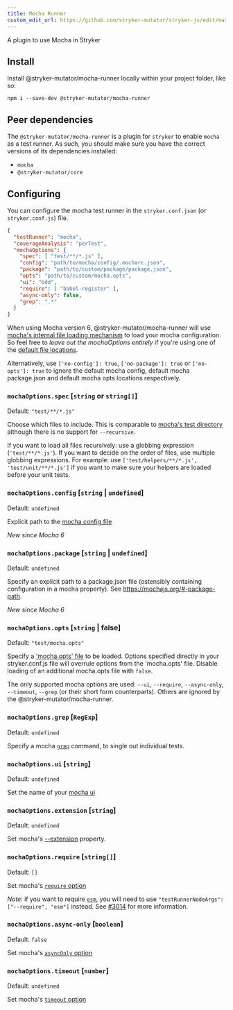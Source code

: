 ```yaml
---
title: Mocha Runner
custom_edit_url: https://github.com/stryker-mutator/stryker-js/edit/master/docs/mocha-runner.md
---
```


A plugin to use Mocha in Stryker

## Install

Install @stryker-mutator/mocha-runner locally within your project folder, like so:

```shell
npm i --save-dev @stryker-mutator/mocha-runner
```

## Peer dependencies

The `@stryker-mutator/mocha-runner` is a plugin for `stryker` to enable `mocha` as a test runner.
As such, you should make sure you have the correct versions of its dependencies installed:

* `mocha`
* `@stryker-mutator/core`

## Configuring

You can configure the mocha test runner in the `stryker.conf.json` (or `stryker.conf.js`) file.

```json
{
  "testRunner": "mocha",
  "coverageAnalysis": "perTest",
  "mochaOptions": {
    "spec": [ "test/**/*.js" ],
    "config": "path/to/mocha/config/.mocharc.json",
    "package": "path/to/custom/package/package.json",
    "opts": "path/to/custom/mocha.opts",
    "ui": "bdd",
    "require": [ "babel-register" ],
    "async-only": false,
    "grep": ".*"
  }
}
```

When using Mocha version 6, @stryker-mutator/mocha-runner will use [mocha's internal file loading mechanism](https://mochajs.org/api/module-lib_cli.html#.loadOptions) to load your mocha configuration.
So feel free to _leave out the mochaOptions entirely_ if you're using one of the [default file locations](https://mochajs.org/#configuring-mocha-nodejs).

Alternatively, use `['no-config']: true`, `['no-package']: true` or `['no-opts']: true` to ignore the default mocha config, default mocha package.json and default mocha opts locations respectively.

### `mochaOptions.spec` [`string` or `string[]`]

Default: `"test/**/*.js"`

Choose which files to include. This is comparable to [mocha's test directory](https://mochajs.org/#the-test-directory) although there is no support for `--recursive`.

If you want to load all files recursively: use a globbing expression (`'test/**/*.js'`). If you want to decide on the order of files, use multiple globbing expressions. For example: use `['test/helpers/**/*.js', 'test/unit/**/*.js']` if you want to make sure your helpers are loaded before your unit tests.

### `mochaOptions.config` [`string` | `undefined`]

Default: `undefined`

Explicit path to the [mocha config file](https://mochajs.org/#-config-path)

*New since Mocha 6*

### `mochaOptions.package` [`string` | `undefined`]

Default: `undefined`

Specify an explicit path to a package.json file (ostensibly containing configuration in a mocha property).
See https://mochajs.org/#-package-path.

*New since Mocha 6*

### `mochaOptions.opts` [`string` | false]

Default: `"test/mocha.opts"`

Specify a ['mocha.opts' file](https://mochajs.org/#mochaopts) to be loaded. Options specified directly in your stryker.conf.js file will overrule options from the 'mocha.opts' file. Disable loading of an additional mocha.opts file with `false`.

The only supported mocha options are used: `--ui`, `--require`, `--async-only`, `--timeout`, `--grep` (or their short form counterparts). Others are ignored by the @stryker-mutator/mocha-runner.

### `mochaOptions.grep` [`RegExp`]

Default: `undefined`

Specify a mocha [`grep`](https://mochajs.org/#grep) command, to single out individual tests.

### `mochaOptions.ui` [`string`]

Default: `undefined`

Set the name of your [mocha ui](https://mochajs.org/#-u---ui-name)

### `mochaOptions.extension` [`string`]

Default: `undefined`

Set mocha's [--extension](https://mochajs.org/#-extension-ext) property.

### `mochaOptions.require` [`string[]`]

Default: `[]`

Set mocha's [`require` option](https://mochajs.org/#-r---require-module-name)

_Note:_ if you want to require [`esm`](https://www.npmjs.com/package/esm), you will need to use `"testRunnerNodeArgs": ["--require", "esm"]` instead. See [#3014](https://github.com/stryker-mutator/stryker-js/issues/3014) for more information.

### `mochaOptions.async-only` [`boolean`]

Default: `false`

Set mocha's [`asyncOnly` option](https://mochajs.org/#usage)

### `mochaOptions.timeout` [`number`]

Default: `undefined`

Set mocha's [`timeout` option](https://mochajs.org/#-t---timeout-ms)
